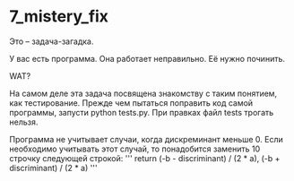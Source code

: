 # 7_mistery_fix

Это – задача-загадка.

У вас есть программа. Она работает неправильно. Её нужно починить.

WAT?

На самом деле эта задача посвящена знакомству с таким понятием, как тестирование. Прежде чем пытаться поправить код самой программы, запусти python tests.py. При правках файл tests трогать нельзя.

Программа не учитывает случаи, когда дискреминант меньше 0.
Если необходимо учитывать этот случай, то понадобится заменить 10 строчку следующей строкой:
'''
return (-b - discriminant) / (2 * a), (-b + discriminant) / (2 * a)
'''
